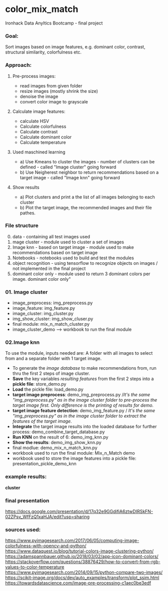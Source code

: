 # color_mix_match

Ironhack Data Anyltics Bootcamp - final project 

### Goal: 

Sort images based on image features, e.g. dominant color, contrast, structural similarity, colorfulness etc. 

### Approach:

1) Pre-process images:
    - read images from given folder 
    - resize images (mostly shrink the size)
    - denoise the image
    - convert color image to grayscale

2) Calculate image features:
    - calculate HSV
    - Calculate colorfulness
    - Calculate contrast 
    - Calculate dominant color 
    - Calculate temperature

3) Used maschined learning
    - a) Use Kmeans to cluster the images - number of clusters can be defined - called "Image cluster" going forward
    - b) Use Neigherest neighbor to return recommendations based on a target image - called "Image knn" going forward

4) Show results
    - a) Plot clusters and print a the list of all images belonging to each cluster
    - b) Plot the target image, the recommended images and their file pathes. 

### File structure

00. data - containing all test images used
01. mage cluster - module used to cluster a set of images
02. Image knn - based on target image - module used to make recommendations based on target image
03. Notebooks - notebooks used to build and test the modules
04. object recognition - using tensorflow to recognize objects on images / not implemented in the final project
05. dominant color only - module used to return 3 dominant colors per image. 
dominant color only"

### 01. Image cluster

- image_preprocess: img_preprocess.py
- image_feature: img_feature.py
- image_cluster: img_cluster.py
- img_show_cluster: img_show_cluser.py
- final module: mix_n_match_cluster.py
- image_cluster_demo --> workbook to run the final module 


### 02.Image knn

To use the module, inputs needed are:
A folder with all images to select from and a separate folder with 1 target image. 

- To generate the *image database* to make recommendations from, run thru the first 2 steps of image cluster.
- **Save** the key variables *resulting features* from the first 2 steps into a **pickle file**: store_demo.py
- **Load** the pickle file: load_demo.py
- **target image preprocess**: demo_img_preprocess.py /_It's the same "img_preprocess.py" as in the image cluster folder to pre-process the target image first. Only difference is the printing of results for demo._
- **target image feature detection**: demo_img_feature.py / _It's the same "img_preprocess.py" as in the image cluster folder to extract the features of the target image._
- **Integrate** the target image results into the loaded database for further process: demo_combine_target_database.py
- **Run KNN** on the result of 6: demo_img_knn.py
- **Show the results**: demo_img_show_knn.py
- final modlue: demo_mix_n_match_knn.py
- workbook used to run the final module: Mix_n_Match demo
- workbook used to store the image features into a pickle file: presentation_pickle_demo_knn


### example results: 

**cluster**

### final presentation
https://docs.google.com/presentation/d/17q32e9GGdifiA6ztwDIRSkFN-02ZPsv_WfFzQ1xaHJA/edit?usp=sharing


### sources used:
https://www.pyimagesearch.com/2017/06/05/computing-image-colorfulness-with-opencv-and-python/
https://www.dataquest.io/blog/tutorial-colors-image-clustering-python/
https://adamspannbauer.github.io/2018/03/02/app-icon-dominant-colors/
https://stackoverflow.com/questions/38876429/how-to-convert-from-rgb-values-to-color-temperature
https://www.pyimagesearch.com/2014/09/15/python-compare-two-images/
https://scikit-image.org/docs/dev/auto_examples/transform/plot_ssim.html 
https://towardsdatascience.com/image-pre-processing-c1aec0be3edf 
